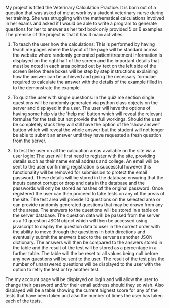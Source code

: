 My project is titled the Veterinary Calculation Practice. It is born out of a question that was asked of me at work by a student veterinary nurse
during her training. She was struggling with the mathematical calculations involved in her exams and asked if I would be able to write a program
to generate questions for her to answer as her text book only provided 5 or 6 examples.
The premise of the project is that it has 3 main activities:
1. To teach the user how the calculations:
    This is performed by having teach me pages where the layout of the page will be standard across the website where randomly generated patient/treatment
information is displayed on the right half of the screen and the important details that must be noted in each area pointed out by text on the left side of the screen
Below these boxes will be step by step instructions explaining how the answer can be achieved and giving the necessary formulae required to calculate the answer with
the details of the example filled in to the demonstrate the example.

2. To quiz the user with single questions:
    In the quiz me section single questions will be randomly generated via python class objects on the server and displayed in the user. The user will have the options
of having some help via the 'help me' button which will reveal the relevant formulae for the task but not provide the full workings. Should the user be completely stuck they
will still have the option of the 'show answer' button which will reveal the whole answer but the student will not longer be able to submit an answer until they have
requested a fresh question from the server.

3. To test the user on all the calcuation areas available on the site via a user login:
    The user will first need to register with the site, providing details such as their name email address and college. An email will be sent to the user confirming
registration is successful however this functionality will be removed for submission to protect the email password. These details will be stored in the database
ensuring that the inputs cannot corrupt or drop and data in the database and the passwords will only be stored as hashes of the original password. Once registered the
user can then proceed to take tests on any of the areas of the site. The test area will provide 10 questions on the selected area or can provide randomly generated
questions that may be drawn from any of the areas. The answers to the questions will be stored in a table on the server database. The question data will be passed from
the server as a 10 question JSON object which will then be accessed using javascript to display the question data to user in the correct order with the ability to
move through the questions in both directions and eventually submit the answers back to the server as another JSON dictionary. The answers will then be compared to the
answers stored in the table and the result of the test will be stored as a percentage in a further table. The table will the be reset to all values being null before any
new questions will be sent to the user. The result of the test plus the number of unanswered questions will be displayed to the user with the option to retry the test or
try another test.

The my account page will be displayed on login and will allow the user to change their password and/or their email address should they so wish. Also displayed will be a
table showing the current highest score for any of the tests that have been taken and also the number of times the user has taken each of the tests.
